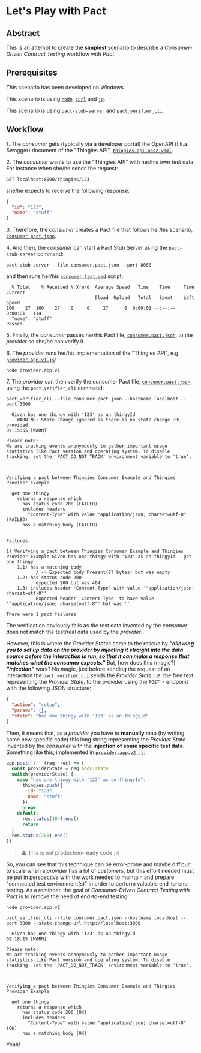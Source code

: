 # Let's Play with Pact

## Abstract

This is an attempt to create the **simplest** scenario to describe a _Consumer-Driven Contract Testing_ workflow with _Pact_.

## Prerequisites

This scenario has been developed on Windows.

This scenario is using [`node`](https://nodejs.org/), [`curl`](https://curl.se/) and [`jq`](https://stedolan.github.io/jq/).

This scenario is using [`pact-stub-server`](https://github.com/pact-foundation/pact-stub-server/releases/tag/v0.4.4) and [`pact_verifier_cli`](https://github.com/pact-foundation/pact-reference/releases/tag/pact_verifier_cli-v0.9.7).

## Workflow

1\. The _consumer_ gets (typically via a developer portal) the OpenAPI (f.k.a. Swagger) document of the "Thingies API", [`thingies-api.oas2.yaml`](./thingies-api.oas2.yaml).

2\. The _consumer_ wants to use the "Thingies API" with her/his own test data. For instance when she/he sends the request:

```text
GET localhost:8000/thingies/123
```

she/he expects to receive the following response:

```json
{
  "id": "123",
  "name": "stuff"
}
```

3\. Therefore, the _consumer_ creates a Pact file that follows her/his scenario, [`consumer.pact.json`](./consumer.pact.json).

4\. And then, the _consumer_ can start a Pact Stub Server using the `pact-stub-server` command:

```text
pact-stub-server --file consumer.pact.json --port 8000
```

and then runs her/his [`consumer.test.cmd`](./consumer.test.cmd) script:

```text
  % Total    % Received % Xferd  Average Speed   Time    Time     Time  Current
                                 Dload  Upload   Total   Spent    Left  Speed
100    27  100    27    0     0     27      0  0:00:01 --:--:--  0:00:01   114
  "name": "stuff"
Passed.
```

5\. Finally, the _consumer_ passes her/his Pact file, [`consumer.pact.json`](./consumer.pact.json), to the _provider_ so she/he can verify it.

6\. The _provider_ runs her/his implementation of the "Thingies API", e.g. [`provider.app.v1.js`](./provider.app.v1.js):

```text
node provider.app.v1
```

7\. The _provider_ can then verify the consumer Pact file, [`consumer.pact.json`](./consumer.pact.json), using the `pact_verifier_cli` command:

```text
pact_verifier_cli --file consumer.pact.json --hostname localhost --port 3000
```

```text
  Given has one thingy with '123' as an thingyId
    WARNING: State Change ignored as there is no state change URL provided
09:15:55 [WARN]

Please note:
We are tracking events anonymously to gather important usage statistics like Pact version and operating system. To disable tracking, set the 'PACT_DO_NOT_TRACK' environment variable to 'true'.



Verifying a pact between Thingies Consumer Example and Thingies Provider Example

  get one thingy
    returns a response which
      has status code 200 (FAILED)
      includes headers
        "Content-Type" with value "application/json; charset=utf-8" (FAILED)
      has a matching body (FAILED)


Failures:

1) Verifying a pact between Thingies Consumer Example and Thingies Provider Example Given has one thingy with '123' as an thingyId - get one thingy
    1.1) has a matching body
           / -> Expected body Present(27 bytes) but was empty
    1.2) has status code 200
           expected 200 but was 404
    1.3) includes header 'Content-Type' with value '"application/json; charset=utf-8"'
           Expected header 'Content-Type' to have value '"application/json; charset=utf-8"' but was ''

There were 1 pact failures
```

The verification obviously fails as the test data invented by the _consumer_ does not match the test/real data used by the _provider_.

However, this is where the _Provider States_ come to the rescue by **_"allowing you to set up data on the provider by injecting it straight into the data source before the interaction is run, so that it can make a response that matches what the consumer expects."_** But, how does this (magic?) **_"injection"_** work? No magic, just before sending the request of an interaction the `pact_verifier_cli` sends the _Provider State_, i.e. the free text representing the _Provider State_, to the _provider_ using the `POST /` endpoint with the following JSON structure:

```json
{
  "action": "setup",
  "params": {},
  "state": "has one thingy with '123' as an thingyId"
}
```

Then, it means that, as a _provider_ you have to **manually** map (by writing some new specific code) this long string representing the _Provider State_ invented by the _consumer_ with the **injection of some specific test data**. Something like this, implemented in [`provider.app.v2.js`](./provider.app.v2.js):

```javascript
app.post('/', (req, res) => {
  const providerState = req.body.state
  switch(providerState) {
    case "has one thingy with '123' as an thingyId":
      thingies.push({
        id: "123",
        name: "stuff"
      })
      break
    default:
      res.status(404).end()
      return
  }
  res.status(201).end()
})
````

> :warning: This is not production-ready code ;-)

So, you can see that this technique can be error-prone and maybe difficult to scale when a _provider_ has a lot of _customers_, but this effort needed must be put in perspective with the work needed to maintain and prepare "connected test environment(s)" in order to perform valuable end-to-end testing. As a reminder, the goal of _Consumer-Driven Contract Testing with Pact_ is to remove the need of end-to-end testing!

```text
node provider.app.v2
```

```text
pact_verifier_cli --file consumer.pact.json --hostname localhost --port 3000 --state-change-url http://localhost:3000
```

```text
  Given has one thingy with '123' as an thingyId
09:18:15 [WARN]

Please note:
We are tracking events anonymously to gather important usage statistics like Pact version and operating system. To disable tracking, set the 'PACT_DO_NOT_TRACK' environment variable to 'true'.



Verifying a pact between Thingies Consumer Example and Thingies Provider Example

  get one thingy
    returns a response which
      has status code 200 (OK)
      includes headers
        "Content-Type" with value "application/json; charset=utf-8" (OK)
      has a matching body (OK)
```

Yeah!
